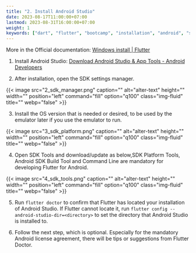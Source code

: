 ```yaml
---
title: "2. Install Android Studio"
date: 2023-08-17T11:00:00+07:00
lastmod: 2023-08-31T16:00:00+07:00
weight: 1
keywords: ["dart", "flutter", "bootcamp", "installation", "android", "studio"]
---
```


More in the Official documentation: [Windows install | Flutter](https://docs.flutter.dev/get-started/install/windows#android-setup)

1. Install Android Studio: [Download Android Studio & App Tools - Android Developers](https://developer.android.com/studio)

2. After installation, open the SDK settings manager.

{{< image src="2_sdk_manager.png" caption="" alt="alter-text" height="" width="" position="left" command="fill" option="q100" class="img-fluid" title=""  webp="false" >}}

3. Install the OS version that is needed or desired, to be used by the emulator later if you use the emulator to run.

{{< image src="3_sdk_platform.png" caption="" alt="alter-text" height="" width="" position="left" command="fill" option="q100" class="img-fluid" title=""  webp="false" >}}

4. Open SDK Tools and download/update as below,SDK Platform Tools, Android SDK Build Tool and Command Line are mandatory for developing Flutter for Android.

{{< image src="4_sdk_tools.png" caption="" alt="alter-text" height="" width="" position="left" command="fill" option="q100" class="img-fluid" title=""  webp="false" >}}

5. Run `flutter doctor` to confirm that Flutter has located your installation of Android Studio. If Flutter cannot locate it, run `flutter config --android-studio-dir=<directory>` to set the directory that Android Studio is installed to.

6. Follow the next step, which is optional. Especially for the mandatory Android license agreement, there will be tips or suggestions from Flutter Doctor.

<br>
